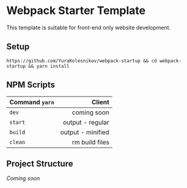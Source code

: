 # Webpack Starter Template
  
This template is suitable for front-end only website development.   

## Setup  

```
https://github.com/YuraKolesnikov/webpack-startup && cd webpack-startup && yarn install
```

## NPM Scripts

|Command `yarn`  |Client |
|--- |---:|
|`dev`|coming soon|
|`start`|output - regular|
|`build`|output - minified|
|`clean`|rm build files|

## Project Structure  
*Coming soon*